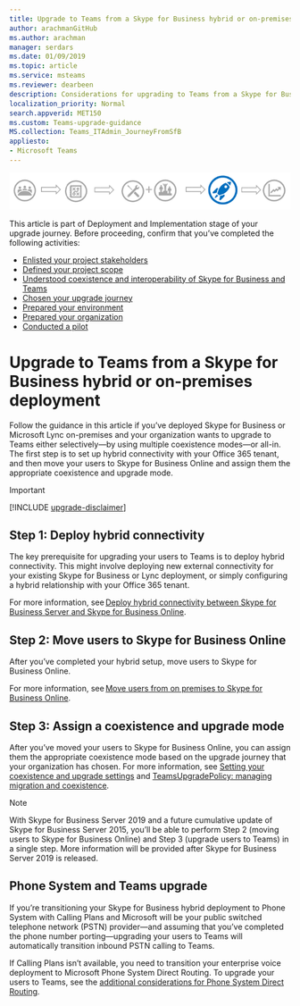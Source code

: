 ```yaml
---
title: Upgrade to Teams from a Skype for Business hybrid or on-premises deployment - Microsoft Teams
author: arachmanGitHub
ms.author: arachman
manager: serdars
ms.date: 01/09/2019
ms.topic: article
ms.service: msteams
ms.reviewer: dearbeen
description: Considerations for upgrading to Teams from a Skype for Business hybrid or on-premises deployment.  
localization_priority: Normal
search.appverid: MET150
ms.custom: Teams-upgrade-guidance
MS.collection: Teams_ITAdmin_JourneyFromSfB
appliesto:
- Microsoft Teams
---
```


![Stages of the upgrade journey, with emphasis on the Deployment and Implementation stage](media/upgrade-banner-deployment.png "Stages of the upgrade journey, with emphasis on the Deployment and Implementation stage")

This article is part of Deployment and Implementation stage of your upgrade journey. Before proceeding, confirm that you’ve completed the following activities:

-   [Enlisted your project stakeholders](upgrade-enlist-stakeholders.md)
-   [Defined your project scope](https://aka.ms/SkypetoTeams-Scope)
-   [Understood coexistence and interoperability of Skype for Business and Teams](https://aka.ms/SkypeToTeams-Coexist)
-   [Chosen your upgrade journey](upgrade-and-coexistence-of-skypeforbusiness-and-teams.md)
-   [Prepared your environment](https://aka.ms/SkypeToTeams-TechnicalReadiness)
-   [Prepared your organization](https://aka.ms/SkypeToTeams-UserReadiness)
-   [Conducted a pilot](https://aka.ms/SkypeToTeams-Pilot)

# Upgrade to Teams from a Skype for Business hybrid or on-premises deployment

Follow the guidance in this article if you’ve deployed Skype for Business or Microsoft Lync on-premises and your organization wants to upgrade to Teams either selectively—by using multiple coexistence modes—or all-in. The first step is to set up hybrid connectivity with your Office 365 tenant, and then move your users to Skype for Business Online and assign them the appropriate coexistence and upgrade mode. 

> [!IMPORTANT]
> [!INCLUDE [upgrade-disclaimer](includes/upgrade-disclaimer.md)]

## Step 1: Deploy hybrid connectivity 

The key prerequisite for upgrading your users to Teams is to deploy hybrid connectivity. This might involve deploying new external connectivity for your existing Skype for Business or Lync deployment, or simply configuring a hybrid relationship with your Office 365 tenant. 

For more information, see [Deploy hybrid connectivity between Skype for Business Server and Skype for Business Online](https://docs.microsoft.com/skypeforbusiness/skype-for-business-hybrid-solutions/deploy-hybrid-connectivity/deploy-hybrid-connectivity).

## Step 2: Move users to Skype for Business Online 

After you’ve completed your hybrid setup, move users to Skype for Business Online. 

For more information, see [Move users from on premises to Skype for Business Online](https://docs.microsoft.com/skypeforbusiness/skype-for-business-hybrid-solutions/deploy-hybrid-connectivity/move-users-from-on-premises-to-skype-for-business-online). 

## Step 3: Assign a coexistence and upgrade mode

After you’ve moved your users to Skype for Business Online, you can assign them the appropriate coexistence mode based on the upgrade journey that your organization has chosen. For more information, see [Setting your coexistence and upgrade settings](https://aka.ms/SkypeToTeams-SetCoexistence) and [TeamsUpgradePolicy: managing migration and coexistence](migration-interop-guidance-for-teams-with-skype.md#teamsupgradepolicy-managing-migration-and-co-existence).

> [!NOTE]
> With Skype for Business Server 2019 and a future cumulative update of Skype for Business Server 2015, you’ll be able to perform Step 2 (moving users to Skype for Business Online) and Step 3 (upgrade users to Teams) in a single step. More information will be provided after Skype for Business Server 2019 is released.

## Phone System and Teams upgrade

If you’re transitioning your Skype for Business hybrid deployment to Phone System with Calling Plans and Microsoft will be your public switched telephone network (PSTN) provider—and assuming that you’ve completed the phone number porting—upgrading your users to Teams will automatically transition inbound PSTN calling to Teams.

If Calling Plans isn’t available, you need to transition your enterprise voice deployment to Microsoft Phone System Direct Routing. To upgrade your users to Teams, see the [additional considerations for Phone System Direct Routing](2-envision-make-my-service-decisions-direct-routing.md).
